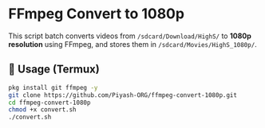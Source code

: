 # FFmpeg Convert to 1080p

This script batch converts videos from `/sdcard/Download/HighS/` to **1080p resolution** using FFmpeg, and stores them in `/sdcard/Movies/HighS_1080p/`.

## 🔧 Usage (Termux)
```bash
pkg install git ffmpeg -y
git clone https://github.com/Piyash-ORG/ffmpeg-convert-1080p.git
cd ffmpeg-convert-1080p
chmod +x convert.sh
./convert.sh
